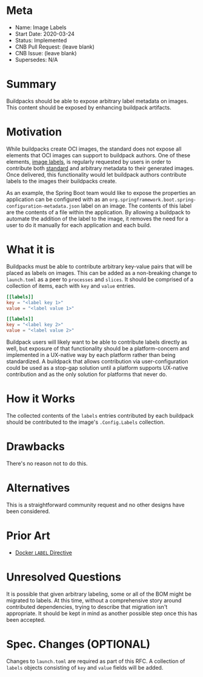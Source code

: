 # Meta
[meta]: #meta
- Name: Image Labels
- Start Date: 2020-03-24
- Status: Implemented
- CNB Pull Request: (leave blank)
- CNB Issue: (leave blank)
- Supersedes: N/A

# Summary
[summary]: #summary

Buildpacks should be able to expose arbitrary label metadata on images.  This content should be exposed by enhancing buildpack artifacts.

# Motivation
[motivation]: #motivation

While buildpacks create OCI images, the standard does not expose all elements that OCI images can support to buildpack authors.  One of these elements, [image labels][l], is regularly requested by users in order to contribute both [standard][s] and arbitrary metadata to their generated images.  Once delivered, this functionality would let buildpack authors contribute labels to the images their buildpacks create.

As an example, the Spring Boot team would like to expose the properties an application can be configured with as an `org.springframework.boot.spring-configuration-metadata.json` label on an image.  The contents of this label are the contents of a file within the application.  By allowing a buildpack to automate the addition of the label to the image, it removes the need for a user to do it manually for each application and each build.

[l]: https://docs.docker.com/engine/reference/builder/#label
[s]: https://github.com/opencontainers/image-spec/blob/master/annotations.md#pre-defined-annotation-keys

# What it is
[what-it-is]: #what-it-is

Buildpacks must be able to contribute arbitrary key-value pairs that will be placed as labels on images.  This can be added as a non-breaking change to `launch.toml` as a peer to `processes` and `slices`. It should be comprised of a collection of items, each with `key` and `value` entries.

```toml
[[labels]]
key = "<label key 1>"
value = "<label value 1>"

[[labels]]
key = "<label key 2>"
value = "<label value 2>"
```

Buildpack users will likely want to be able to contribute labels directly as well, but exposure of that functionality should be a platform-concern and implemented in a UX-native way by each platform rather than being standardized.  A buildpack that allows contribution via user-configuration could be used as a stop-gap solution until a platform supports UX-native contribution and as the only solution for platforms that never do.

# How it Works
[how-it-works]: #how-it-works

The collected contents of the `labels` entries contributed by each buildpack should be contributed to the image's `.Config.Labels` collection.

# Drawbacks
[drawbacks]: #drawbacks

There's no reason not to do this.

# Alternatives
[alternatives]: #alternatives

This is a straightforward community request and no other designs have been considered.

# Prior Art
[prior-art]: #prior-art

* [Docker `LABEL` Directive][d]

[d]: https://docs.docker.com/engine/reference/builder/#label

# Unresolved Questions
[unresolved-questions]: #unresolved-questions

It is possible that given arbitrary labeling, some or all of the BOM might be migrated to labels.  At this time, without a comprehensive story around contributed dependencies, trying to describe that migration isn't appropriate.  It should be kept in mind as another possible step once this has been accepted.

# Spec. Changes (OPTIONAL)
[spec-changes]: #spec-changes

Changes to `launch.toml` are required as part of this RFC.  A collection of `labels` objects consisting of `key` and `value` fields will be added.
